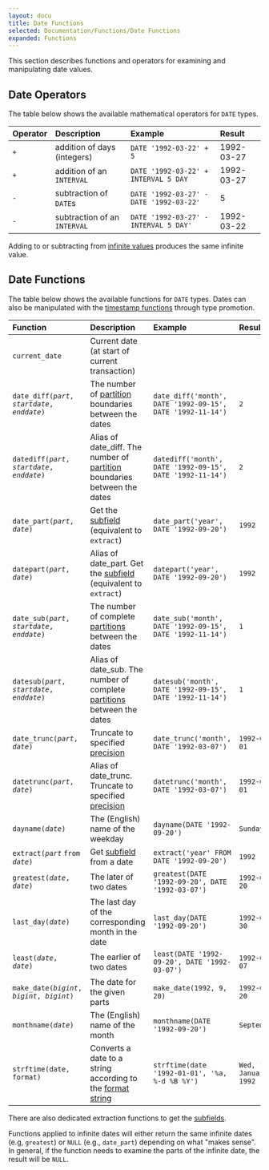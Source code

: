 ```yaml
---
layout: docu
title: Date Functions
selected: Documentation/Functions/Date Functions
expanded: Functions
---
```

This section describes functions and operators for examining and manipulating date values.

## Date Operators
The table below shows the available mathematical operators for `DATE` types.

| Operator | Description | Example | Result |
|:---|:---|:---|:---|
| `+` | addition of days (integers) | `DATE '1992-03-22' + 5` | 1992-03-27 |
| `+` | addition of an `INTERVAL` | `DATE '1992-03-22' + INTERVAL 5 DAY` | 1992-03-27 |
| `-` | subtraction of `DATE`s | `DATE '1992-03-27' - DATE '1992-03-22'` | 5 |
| `-` | subtraction of an `INTERVAL` | `DATE '1992-03-27' - INTERVAL 5 DAY'` | 1992-03-22 |

Adding to or subtracting from [infinite values](/docs/sql/data_types/date#special-values) produces the same infinite value.

## Date Functions
The table below shows the available functions for `DATE` types.
Dates can also be manipulated with the [timestamp functions](/docs/sql/functions/timestamp) through type promotion.

| Function | Description | Example | Result |
|:---|:---|:---|:---|
| `current_date` | Current date (at start of current transaction) | | |
| `date_diff(`*`part`*`, `*`startdate`*`, `*`enddate`*`)` | The number of [partition](/docs/sql/functions/datepart) boundaries between the dates | `date_diff('month', DATE '1992-09-15', DATE '1992-11-14')` | `2` |
| `datediff(`*`part`*`, `*`startdate`*`, `*`enddate`*`)` | Alias of date_diff. The number of [partition](/docs/sql/functions/datepart) boundaries between the dates | `datediff('month', DATE '1992-09-15', DATE '1992-11-14')` | `2` |
| `date_part(`*`part`*`, `*`date`*`)` | Get the [subfield](/docs/sql/functions/datepart) (equivalent to `extract`) | `date_part('year', DATE '1992-09-20')` | `1992` |
| `datepart(`*`part`*`, `*`date`*`)` | Alias of date_part. Get the [subfield](/docs/sql/functions/datepart) (equivalent to `extract`) | `datepart('year', DATE '1992-09-20')` | `1992` |
| `date_sub(`*`part`*`, `*`startdate`*`, `*`enddate`*`)` | The number of complete [partitions](/docs/sql/functions/datepart) between the dates | `date_sub('month', DATE '1992-09-15', DATE '1992-11-14')` | `1` |
| `datesub(`*`part`*`, `*`startdate`*`, `*`enddate`*`)` | Alias of date_sub. The number of complete [partitions](/docs/sql/functions/datepart) between the dates | `datesub('month', DATE '1992-09-15', DATE '1992-11-14')` | `1` |
| `date_trunc(`*`part`*`, `*`date`*`)` | Truncate to specified [precision](/docs/sql/functions/datepart) | `date_trunc('month', DATE '1992-03-07')` | `1992-03-01` |
| `datetrunc(`*`part`*`, `*`date`*`)` | Alias of date_trunc. Truncate to specified [precision](/docs/sql/functions/datepart) | `datetrunc('month', DATE '1992-03-07')` | `1992-03-01` |
| `dayname(`*`date`*`)` | The (English) name of the weekday | `dayname(DATE '1992-09-20')` | `Sunday` |
| `extract(`*`part`* `from `*`date`*`)` | Get [subfield](/docs/sql/functions/datepart) from a date | `extract('year' FROM DATE '1992-09-20')` | `1992` |
| `greatest(`*`date`*`, `*`date`*`)` | The later of two dates | `greatest(DATE '1992-09-20', DATE '1992-03-07')` | `1992-09-20` |
| `last_day(`*`date`*`)` | The last day of the corresponding month in the date | `last_day(DATE '1992-09-20')` | `1992-09-30` |
| `least(`*`date`*`, `*`date`*`)` | The earlier of two dates | `least(DATE '1992-09-20', DATE '1992-03-07')` | `1992-03-07` |
| `make_date(`*`bigint`*`, `*`bigint`*`, `*`bigint`*`)` | The date for the given parts | `make_date(1992, 9, 20)` | `1992-09-20` |
| `monthname(`*`date`*`)` | The (English) name of the month | `monthname(DATE '1992-09-20')` | `September` |
| `strftime(date, format)` | Converts a date to a string according to the [format string](/docs/sql/functions/dateformat) | `strftime(date '1992-01-01', '%a, %-d %B %Y')` | `Wed, 1 January 1992` |

There are also dedicated extraction functions to get the [subfields](/docs/sql/functions/datepart).

Functions applied to infinite dates will either return the same infinite dates
(e.g, `greatest`) or `NULL` (e.g., `date_part`) depending on what "makes sense".
In general, if the function needs to examine the parts of the infinite date, the result will be `NULL`.

